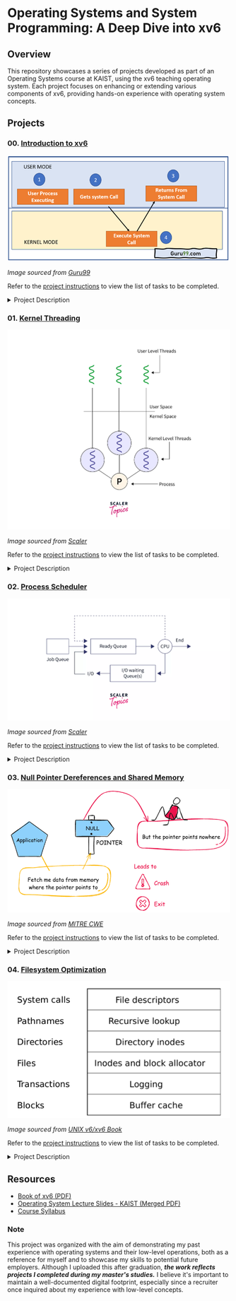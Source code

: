 # Operating Systems and System Programming: A Deep Dive into xv6

## Overview

This repository showcases a series of projects developed as part of an Operating Systems course at KAIST, using the xv6 teaching operating system. Each project focuses on enhancing or extending various components of xv6, providing hands-on experience with operating system concepts.

## Projects

### 00. [Introduction to xv6](./Project0-Adding-System-Calls)
![Introduction to xv6](assets/images/system-call.png)

*Image sourced from [Guru99](https://www.guru99.com/system-call-operating-system.html)*

Refer to the [project instructions](Project0-Adding-System-Calls/Project0.pdf) to view the list of tasks to be completed.
<details>
  <summary>Project Description</summary>
  This initial project introduces xv6, a teaching operating system used in the MIT Operating Systems course. The project involved gaining familiarity with the xv6 architecture and adding basic system calls to extend its functionality.
</details>

### 01. [Kernel Threading](./Project1-Kernel-Threading)
![Kernel Threading](assets/images/OS-Kernel-Threading.png)

*Image sourced from [Scaler](https://www.scaler.com/topics/user-level-threads-and-kernel-level-threads/)*

Refer to the [project instructions](Project1-Kernel-Threading/Project1.pdf) to view the list of tasks to be completed.
<details>
  <summary>Project Description</summary>
  Implemented kernel threading in xv6 by creating kernel threads using `clone()` and `join()` system calls. Additionally, a user-level thread library was developed with functions such as `thread_create()`, `lock_acquire()`, and `lock_release()`.
</details>

### 02. [Process Scheduler](./Project2-Process-Scheduler)
![Process Scheduler](assets/images/OS-Process-Scheduler.png)

*Image sourced from [Scaler](https://www.scaler.com/topics/operating-system/cpu-scheduling/)*

Refer to the [project instructions](Project2-Process-Scheduler/Project2.pdf) to view the list of tasks to be completed.
<details>
  <summary>Project Description</summary>
  Developed a priority-based process scheduler for xv6. This scheduler assigns different priority levels to processes, ensuring higher-priority processes receive more CPU time compared to those with lower priority.
</details>

### 03. [Null Pointer Dereferences and Shared Memory](./Project3-NullPtr-Dereferences-and-Shared-Memory)
![Nullptr Dereferences and Shared Memory](assets/images/OS-Nullptr-Dereferences-Shared-Memory.png)

*Image sourced from [MITRE CWE](https://cwe.mitre.org/data/definitions/476.html)*

Refer to the [project instructions](Project3-NullPtr-Dereferences-and-Shared-Memory/Project3.pdf) to view the list of tasks to be completed.
<details>
  <summary>Project Description</summary>
  Enhanced xv6 by adding mechanisms to handle null pointer dereferences, ensuring that any process attempting to dereference a null pointer is terminated immediately. Also implemented shared memory functionality, complete with system calls for managing and tracking shared memory usage across processes.
</details>

### 04. [Filesystem Optimization](./Project4-Filesystem-Optimization)
![Filesystem Optimization](assets/images/OS-Filesystem-Optimization.png)

*Image sourced from [UNIX v6/xv6 Book](https://pekopeko11.sakura.ne.jp/unix_v6/xv6-book/en/File_system.html)*

Refer to the [project instructions](Project4-Filesystem-Optimization/Project4.pdf) to view the list of tasks to be completed.
<details>
  <summary>Project Description</summary>
  Optimized the xv6 filesystem to enhance performance when handling small files. This project involved modifying the filesystem's data structures and algorithms to reduce overhead and improve efficiency for operations involving small files.
</details>

## Resources

- [Book of xv6 (PDF)](assets/xv6book.pdf)
- [Operating System Lecture Slides - KAIST (Merged PDF)](assets/EE415_Operating_Systems_Slides_merged.pdf)
- [Course Syllabus](./assets/Syllabus.pdf)

### Note

This project was organized with the aim of demonstrating my past experience with operating systems and their low-level operations, both as a reference for myself and to showcase my skills to potential future employers. Although I uploaded this after graduation, ***the work reflects projects I completed during my master's studies.*** I believe it's important to maintain a well-documented digital footprint, especially since a recruiter once inquired about my experience with low-level concepts.